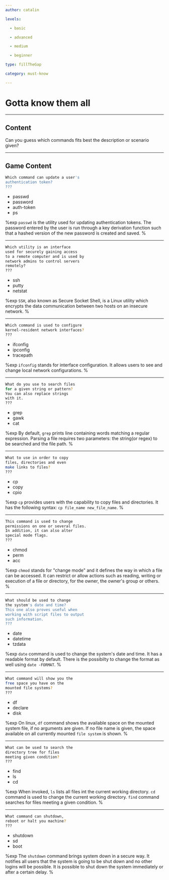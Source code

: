 ```yaml
---
author: catalin

levels:

  - basic

  - advanced

  - medium

  - beginner

type: fillTheGap

category: must-know

---
```


# Gotta know them all

---
## Content

Can you guess which commands fits best the description or scenario given?

---
## Game Content

```bash
Which command can update a user's
authentication token?
???
```

* passwd
* password
* auth-token
* ps

%exp
`passwd`  is the utility used for updating authentication tokens. The password entered by the user is run through a key derivation function such that a hashed version of the new password is created and saved.
%

---

```bash
Which utility is an interface
used for securely gaining access
to a remote computer and is used by
network admins to control servers
remotely?
???
```

* ssh
* putty
* netstat

%exp
`SSH`, also known as Secure Socket Shell, is a Linux utility which encrypts the data communication between two hosts on an insecure network.
%

---

```bash
Which command is used to configure
kernel-resident network interfaces?
???
```

* ifconfig
* ipconfig
* tracepath

%exp
`ifconfig` stands for interface configuration. It allows users to see and change local network configurations.
%

---

```bash
What do you use to search files
for a given string or pattern?
You can also replace strings
with it.
???
```

* grep
* gawk
* cat

%exp
By default, `grep` prints line containing words matching a regular expression. Parsing a file requires two parameters: the string(or regex) to be searched and the file path.
%

---

```bash
What to use in order to copy
files, directories and even
make links to files?
???
```

* cp
* copy
* cpio

%exp
`cp` provides users with the capability to copy files and directories. It has the following syntax: `cp file_name new_file_name`.
%

---

```bash
This command is used to change
permissions on one or several files.
In addition, it can also alter
special mode flags.
???
```

* chmod
* perm
* acc

%exp
`chmod`  stands for "change mode" and it defines the way in which a file can be accessed. It can restrict or allow actions such as reading, writing or execution of a file or directory, for the owner, the owner's group or others.
%

---

```bash
What should be used to change
the system's date and time?
This one also proves useful when
working with script files to output
such information.
???
```

* date
* datetime
* tzdata

%exp
`date` command is used to change the system's date and time. It has a readable format by default. There is the possibilty to change the format as well using `date -FORMAT`.
%

---

```bash
What command will show you the
free space you have on the
mounted file systems?
???
```

* df
* declare
* disk

%exp
On linux, `df` command shows the available space on the mounted system file, if no arguments are given. If no file name is given, the space available on all currently mounted `file system` is shown.
%

---

```bash
What can be used to search the
directory tree for files
meeting given condition?
???
```

* find
* ls
* cd

%exp
When invoked, `ls` lists all files int the current working directory.
`cd` command is used to change the current working directory.
`find` command searches for files meeting a given condition.
%

---

```bash
What command can shutdown,
reboot or halt you machine?
???
```

* shutdown
* sd
* boot

%exp
The `shutdown` command brings system down in a secure way. It notifies all users that the system is going to be shut down and no other logins will be possible. It is possible to shut down the system immediately or after a certain delay.
%